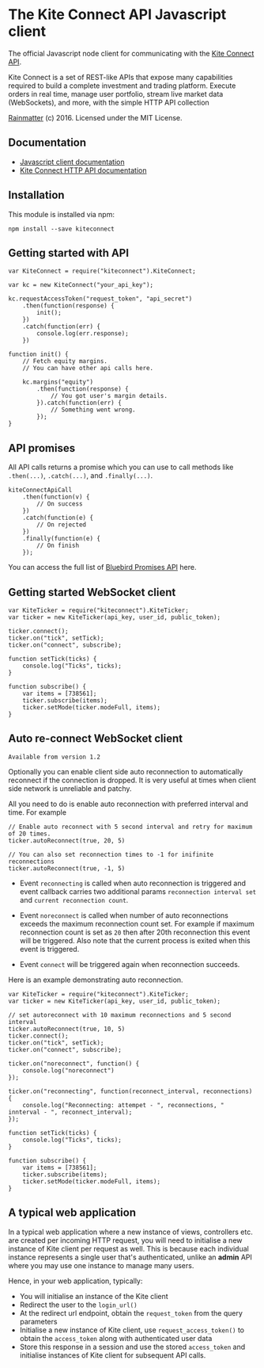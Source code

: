 # The Kite Connect API Javascript client
The official Javascript node client for communicating with the [Kite Connect API](https://kite.trade).

Kite Connect is a set of REST-like APIs that expose many capabilities required to build a complete investment and trading platform. Execute orders in real time, manage user portfolio, stream live market data (WebSockets), and more, with the simple HTTP API collection

[Rainmatter](http://rainmatter.com) (c) 2016. Licensed under the MIT License.

## Documentation
- [Javascript client documentation](https://kite.trade/docs/kiteconnectjs)
- [Kite Connect HTTP API documentation](https://kite.trade/docs/connect/v1)

Installation
------------
This module is installed via npm:

	npm install --save kiteconnect

Getting started with API
------------------------
	var KiteConnect = require("kiteconnect").KiteConnect;

	var kc = new KiteConnect("your_api_key");

	kc.requestAccessToken("request_token", "api_secret")
		.then(function(response) {
			init();
		})
		.catch(function(err) {
			console.log(err.response);
		})

	function init() {
		// Fetch equity margins.
		// You can have other api calls here.

		kc.margins("equity")
			.then(function(response) {
				// You got user's margin details.
			}).catch(function(err) {
				// Something went wrong.
			});
	}

API promises
-------------
All API calls returns a promise which you can use to call methods like `.then(...)`, `.catch(...)`, and `.finally(...)`.

	kiteConnectApiCall
		.then(function(v) {
		    // On success
		})
		.catch(function(e) {
			// On rejected
		})
		.finally(function(e) {
			// On finish
		});

You can access the full list of [Bluebird Promises API](https://github.com/petkaantonov/bluebird/blob/master/API.md) here.

Getting started WebSocket client
--------------------------------
	var KiteTicker = require("kiteconnect").KiteTicker;
	var ticker = new KiteTicker(api_key, user_id, public_token);

	ticker.connect();
	ticker.on("tick", setTick);
	ticker.on("connect", subscribe);

	function setTick(ticks) {
		console.log("Ticks", ticks);
	}

	function subscribe() {
		var items = [738561];
		ticker.subscribe(items);
		ticker.setMode(ticker.modeFull, items);
	}

Auto re-connect WebSocket client
-------------------------------
```
Available from version 1.2
```
Optionally you can enable client side auto reconnection to automatically reconnect if the connection is dropped.
It is very useful at times when client side network is unreliable and patchy.

All you need to do is enable auto reconnection with preferred interval and time. For example

	// Enable auto reconnect with 5 second interval and retry for maximum of 20 times.
	ticker.autoReconnect(true, 20, 5)

	// You can also set reconnection times to -1 for inifinite reconnections
	ticker.autoReconnect(true, -1, 5)

- Event `reconnecting` is called when auto reconnection is triggered and event callback carries two additional params `reconnection interval set` and `current reconnection count`.

- Event `noreconnect` is called when number of auto reconnections exceeds the maximum reconnection count set. For example if maximum reconnection count is set as `20` then after 20th reconnection this event will be triggered. Also note that the current process is exited when this event is triggered.

- Event `connect` will be triggered again when reconnection succeeds.

Here is an example demonstrating auto reconnection.

	var KiteTicker = require("kiteconnect").KiteTicker;
	var ticker = new KiteTicker(api_key, user_id, public_token);

	// set autoreconnect with 10 maximum reconnections and 5 second interval
	ticker.autoReconnect(true, 10, 5)
	ticker.connect();
	ticker.on("tick", setTick);
	ticker.on("connect", subscribe);

	ticker.on("noreconnect", function() {
		console.log("noreconnect")
	});

	ticker.on("reconnecting", function(reconnect_interval, reconnections) {
		console.log("Reconnecting: attempet - ", reconnections, " innterval - ", reconnect_interval);
	});

	function setTick(ticks) {
		console.log("Ticks", ticks);
	}

	function subscribe() {
		var items = [738561];
		ticker.subscribe(items);
		ticker.setMode(ticker.modeFull, items);
	}

A typical web application
-------------------------
In a typical web application where a new instance of
views, controllers etc. are created per incoming HTTP
request, you will need to initialise a new instance of
Kite client per request as well. This is because each
individual instance represents a single user that's
authenticated, unlike an **admin** API where you may
use one instance to manage many users.

Hence, in your web application, typically:

- You will initialise an instance of the Kite client
- Redirect the user to the `login_url()`
- At the redirect url endpoint, obtain the
`request_token` from the query parameters
- Initialise a new instance of Kite client,
use `request_access_token()` to obtain the `access_token`
along with authenticated user data
- Store this response in a session and use the
stored `access_token` and initialise instances
of Kite client for subsequent API calls.
